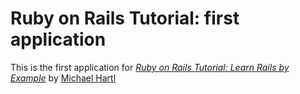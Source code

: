 # Ruby on Rails Tutorial:  first application

This is the first application for [*Ruby on Rails Tutorial: Learn Rails by Example*](http://railstutorial.org/) by [Michael Hartl](http://michaelhartl.com/)